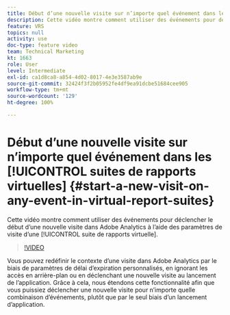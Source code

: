 ```yaml
---
title: Début d’une nouvelle visite sur n’importe quel événement dans les suites de rapports virtuelles
description: Cette vidéo montre comment utiliser des événements pour déclencher le début d’une nouvelle visite dans Adobe Analytics à l’aide des paramètres de visite d’une suite de rapports virtuelle.
feature: VRS
topics: null
activity: use
doc-type: feature video
team: Technical Marketing
kt: 1663
role: User
level: Intermediate
exl-id: ca1d8ca8-a854-4d02-8017-4e3e3587ab9e
source-git-commit: 32424f3f2b05952fe4df9ea91dcbe51684cee905
workflow-type: tm+mt
source-wordcount: '129'
ht-degree: 100%

---
```


# Début d’une nouvelle visite sur n’importe quel événement dans les [!UICONTROL suites de rapports virtuelles] {#start-a-new-visit-on-any-event-in-virtual-report-suites}

Cette vidéo montre comment utiliser des événements pour déclencher le début d’une nouvelle visite dans Adobe Analytics à l’aide des paramètres de visite d’une [!UICONTROL suite de rapports virtuelle].

>[!VIDEO](https://video.tv.adobe.com/v/23129/?quality=12)

Vous pouvez redéfinir le contexte d’une visite dans Adobe Analytics par le biais de paramètres de délai d’expiration personnalisés, en ignorant les accès en arrière-plan ou en déclenchant une nouvelle visite au lancement de l’application. Grâce à cela, nous étendons cette fonctionnalité afin que vous puissiez déclencher une nouvelle visite pour n’importe quelle combinaison d’événements, plutôt que par le seul biais d’un lancement d’application.
